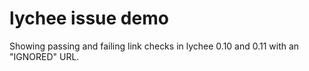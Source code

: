 # lychee issue demo

Showing passing and failing link checks in lychee 0.10 and 0.11
with an "IGNORED" URL.
